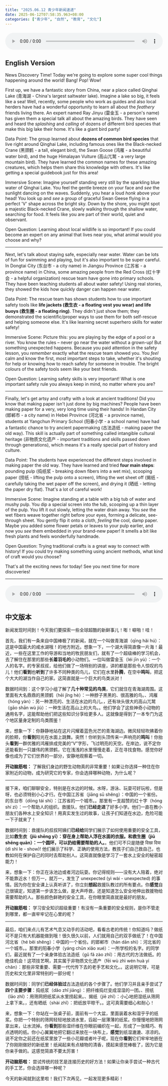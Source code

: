 ```yaml
---
title: "2025.06.12 青少年新闻速递"
date: 2025-06-12T07:58:35.963+08:00
categories: ["青少年", "自然", "教育", "文化"]
---
```

<audio controls style="width: 100%; max-width: 900px; margin: 1.5em 0; display: block;">
  <source src="/mp3/teen_news/20250612.en.mp3" type="audio/mpeg">
</audio>

## English Version

News Discovery Time! Today we're going to explore some super cool things happening around the world! Bang! Pop! Wow!

First up, we have a fantastic story from China, near a place called Qinghai Lake (青海湖 - China's largest saltwater lake). Imagine a lake so big, it feels like a sea! Well, recently, some people who work as guides and also local herders have had a wonderful opportunity to learn all about the *feathery* friends living there. An expert named Ray Jinyu (雷金玉 - a person's name) has given them a special talk all about the amazing birds. They have seen and heard the *splashing* and *calling* of dozens of different bird species that make this big lake their home. It's like a giant bird party!

Data Point: The group learned about **dozens of common bird species** that live right around Qinghai Lake, including famous ones like the Black-necked Crane (黑颈鹤 - a tall, elegant bird), the Swan Goose (鸿雁 - a beautiful water bird), and the huge Himalayan Vulture (高山兀鹫 - a very large mountain bird). They have learned the common names for these amazing creatures, which helps them share this knowledge with others. It's like getting a special guidebook just for this area!

Immersive Scene: Imagine yourself standing very still by the sparkling blue water of Qinghai Lake. You feel the gentle breeze on your face and *see* the sunlight dancing on the waves. Suddenly, you hear a loud *honk* above your head! You look up and *see* a group of graceful Swan Geese flying in a perfect 'V' shape across the bright sky. Down by the shore, you might spot a majestic Black-necked Crane, slowly walking through the shallow water, searching for food. It feels like you are part of their world, quiet and observant.

Open Question: Learning about local wildlife is so important! If you could become an expert on any animal that lives near you, what animal would you choose and why?

---

Next, let's talk about staying safe, especially near water. Water can be lots of fun for swimming and playing, but it's also important to be super careful. In Dongtai City (东台市 - a city name) in Jiangsu Province (江苏省 - a province name) in China, some amazing people from the Red Cross (红十字会 - a helpful organization) rescue team have gone into primary schools. They have been teaching students all about water safety! Using real stories, they showed the kids how quickly danger can happen near water.

Data Point: The rescue team has shown students how to use important safety tools like **life jackets (救生衣 - a floating vest you wear) and life buoys (救生圈 - a floating ring)**. They didn't just show them; they demonstrated the scientific/proper ways to use them for both self-rescue and helping someone else. It's like learning secret superhero skills for water safety!

Immersive Scene: Picture this: you are playing by the edge of a pool or a river. You know the rules – never go near the water without a grown-up! But something unexpected happens. Because you paid attention in the safety lesson, you *remember* exactly what the rescue team showed you. You *feel* calm and know the first, most important steps to take, whether it's shouting for help or knowing how to reach safely for someone in trouble. The bright colours of the safety tools seem like your best friends.

Open Question: Learning safety skills is very important! What is one important safety rule you always keep in mind, no matter where you are?

---

Finally, let's get artsy and crafty with a look at ancient traditions! Did you know that making paper isn't just done by big machines? People have been making paper for a very, very long time using their hands! In Handan City (邯郸市 - a city name) in Hebei Province (河北省 - a province name), students at Yangchun Primary School (阳春小学 - a school name) have had a fantastic chance to try ancient papermaking (古法造纸 - making paper the old way). This skill is actually part of something called intangible cultural heritage (非物质文化遗产 - important traditions and skills passed down through generations), which means it's a really special part of history and culture.

Data Point: The students have experienced the different steps involved in making paper the old way. They have learned and tried **four main steps**: pounding pulp (捣纸浆 - breaking down fibers into a wet mix), scooping paper (捞纸 - lifting the pulp onto a screen), lifting the wet sheet off (揭纸 - carefully taking the wet paper off the screen), and drying it (晒纸 - letting the paper dry flat). That's a lot of careful work!

Immersive Scene: Imagine standing at a table with a big tub of water and mushy pulp. You dip a special screen into the tub, scooping up a thin layer of the pulp. You lift it out slowly, letting the water drain away. You *see* the wet fibers weave together right before your eyes, forming a delicate, see-through sheet. You gently flip it onto a cloth, *feeling* the cool, damp paper. Maybe you added some flower petals or leaves to your pulp earlier, and now you *see* them embedded in your brand-new paper! It smells a bit like fresh plants and feels wonderfully handmade.

Open Question: Trying traditional crafts is a great way to connect with history! If you could try making something using ancient methods, what kind of craft would you choose?

That's all the exciting news for today! See you next time for more discoveries!

---

<audio controls style="width: 100%; max-width: 900px; margin: 1.5em 0; display: block;">
  <source src="/mp3/teen_news/20250612.cn.mp3" type="audio/mpeg">
</audio>

## 中文版本

新闻发现时间到！今天我们要探索一些全球超酷的新鲜事儿！嘭！噼啪！哇！

首先，我们有一条来自中国棒极了的新闻，就在一个叫做青海湖（qīng hǎi hú）：这是中国最大的咸水湖哦！的地方附近。想象一下，一个湖大得简直像一片海！最近，一些在这里工作的导游和当地的牧民朋友们，就有了一个超级棒的学习机会，去了解住在那里的那些**长着羽毛的**小动物们。一位叫做雷金玉（léi jīn yù）：一个人的名字。的专家叔叔，给他们做了一场特别的讲座，讲的都是那些令人惊叹的鸟儿！他们**看到**也**听到**了许多不同种类的鸟儿，它们在水里**扑腾**，在空中**鸣叫**，把这个大大的湖当作自己的家。这简直就是一个巨大的鸟类派对！

数据时间到：这个学习小组了解了**几十种常见的鸟类**，它们就住在青海湖周围。这里面有大名鼎鼎的黑颈鹤（hēi jǐng hè）：一种脖子黑黑的、很高雅的鸟。、鸿雁（hóng yàn）：另一种漂亮的、生活在水边的鸟儿。，还有块头很大的高山兀鹫（gāo shān wù jiù）：一种生活在高山上的大鸟。。他们学会了这些神奇小动物的通用名字，这能帮助他们把这些知识分享给更多人。这就像是得到了一本专门为这个地区量身定制的鸟类图鉴！

来，想象一下：你静静地站在这片闪耀着蓝色光芒的青海湖边。微风轻轻吹拂着你的脸颊，你**看到**阳光在水面上跳舞。突然！你听到头顶传来一声响亮的**鸣叫**！你抬头**看到**一群优雅的鸿雁排成完美的“V”字形，飞过明亮的天空。在岸边，说不定你还能看到一只雄伟的黑颈鹤，它在浅浅的水里慢慢走着，正在寻找食物。感觉你好像也成为了它们世界的一部分，安静地观察着一切。

**开动脑筋啦：** 了解我们身边的野生动物真的非常重要！如果让你选择一种住在你家附近的动物，成为研究它的专家，你会选择哪种动物，为什么呢？

---

接下来，咱们聊聊安全，特别是在水边的时候。水呀，游泳、玩耍可好玩啦，但是呀，也必须特别小心才行。在中国江苏省（jiāng sū shěng）：中国的一个省份。的东台市（dōng tái shì）：江苏省的一个城市。。那里有一支超赞的红十字（hóng shí zì）：一个帮助人的组织。救援队，他们**已经走进**了好多小学。他们一直在教小朋友们各种水上安全知识！用真实发生过的故事，让孩子们知道在水边，危险可能一下子就来了！

数据时间到：救援队的叔叔阿姨们**已经给**同学们展示了如何使用重要的安全工具，比如**救生衣（jiù shēng yī）：穿在身上帮助人浮在水面的衣服。和救生圈（jiū shēng quān）：一个圆环，可以扔给需要帮助的人。**。他们可不只是随便 दिखा दिया (dì shì le - show)! 他们展示了科学、正确的使用方法，教孩子们自己救自己，也教如何在保护自己的同时去帮助别人。这简直就像是学习了一套水上安全的秘密超能力！

来，想象一下：你正在泳池边或者河边玩耍。你记得规则——没有大人陪着，绝对不能靠近水！但万一，就万一，发生了 unexpected (yì wài - unexpected) 的事情。因为你在安全课上认真听讲了，你立刻**想起**救援队教过的所有要点。你**感觉**自己很镇定，知道第一步该怎么做，是大声呼救，还是知道怎么安全地伸出救援物给需要帮助的人。那些颜色鲜艳的安全工具，在你眼里简直就是最好的朋友。

**开动脑筋啦：** 学习安全知识超级重要！有没有一条重要的安全规则，是你不管走到哪里，都一直牢牢记在心里的呢？

---

最后，咱们来点儿有艺术气息又动手的活动吧，看看古老的传统！你知道吗？做纸可不是只有大机器能做到哦！很久很久以前，人们就用自己的双手做纸了！在中国河北省（hé běi shěng）：中国的一个省份。的邯郸市（hán dān shì）：河北省的一个城市。。那里的阳春小学（yáng chūn xiǎo xué）：一所学校的名字。的同学们，最近就有了一个亲身体验古法造纸（gǔ fǎ zào zhǐ）：用古代的方法做纸。的绝佳机会！这项技艺啊，其实属于非物质文化遗产（fēi wù zhì wén huà yí chǎn）：那些非常重要、需要一代代传下去的老手艺和文化。。这说明它呀，可是历史和文化里非常特别的一部分呢！

数据时间到：同学们**已经体验过**古法造纸的各个步骤了。他们学习并且亲手尝试了**四个主要步骤**：捣纸浆（dǎo zhǐ jiāng）：把纤维捣烂变成湿湿的一团。、捞纸（lāo zhǐ）：用筛网把纸浆从水里捞起来。、揭纸（jiē zhǐ）：小心地把湿纸从筛网上拿下来。，还有晒纸（shài zhǐ）：把纸放平晾干。。这可真需要细心和耐心！

来，想象一下：你站在一张桌子前，面前有一个大盆，里面装着水和湿乎乎的纸浆。你把一个特别的筛网轻轻地放进水里，舀起一层薄薄的纸浆。你慢慢地把筛网拿出来，让水流掉。你**看到**那些湿纤维在你眼前编织在一起，形成了一张精巧、有点透明的纸。你小心翼翼地把它翻过来放在一块布上，**感觉**到纸湿漉漉、凉凉的。说不定你之前还在纸浆里放了一些小花瓣或者叶子呢，现在你**看到**它们牢牢地嵌在了你刚刚做好的新纸里！纸闻起来有点植物的清香，摸起来感觉棒极了，因为它是你亲手做的。这感觉简直不要太厉害！

**开动脑筋啦：** 尝试传统的技艺是连接历史的好方法！如果让你亲手尝试一种古代的手工艺，你会选择哪一种呢？

今天的新闻就到这里啦！我们下次再见，一起发现更多精彩！